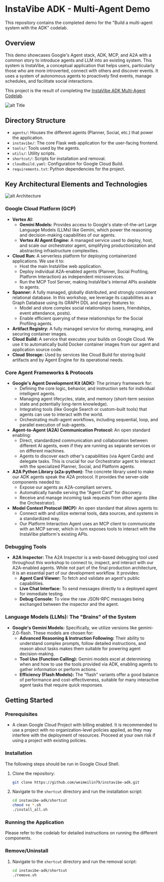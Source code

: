 # InstaVibe ADK - Multi-Agent Demo

This repository contains the completed demo for the "Build a multi-agent system with the ADK" codelab.

## Overview

This demo showcases Google's Agent stack, ADK, MCP, and A2A with a common story to introduce agents and LLM into an existing system. This system is InstaVibe, a conceptual application that helps users, particularly those who are more introverted, connect with others and discover events. It uses a system of autonomous agents to proactively find events, manage schedules, and facilitate social interactions.

This project is the result of completing the [InstaVibe ADK Multi-Agent Codelab](https://codelabs.devsite.corp.google.com/instavibe-adk-multi-agents/instructions).

![alt Title](https://codelabs.developers.google.com/static/instavibe-adk-multi-agents/img/01-01-title_1920.png)

## Directory Structure

*   `agents/`: Houses the different agents (Planner, Social, etc.) that power the application.
*   `instavibe/`: The core Flask web application for the user-facing frontend.
*   `tools/`: Tools used by the agents.
*   `utils/`: Utility scripts.
*   `shortcut/`: Scripts for installation and removal.
*   `cloudbuild.yaml`: Configuration for Google Cloud Build.
*   `requirements.txt`: Python dependencies for the project.

## Key Architectural Elements and Technologies

![alt Architecture](https://codelabs.developers.google.com/static/instavibe-adk-multi-agents/img/02-01-architecture_1920.png)

### Google Cloud Platform (GCP)

*   **Vertex AI:**
    *   **Gemini Models:** Provides access to Google's state-of-the-art Large Language Models (LLMs) like Gemini, which power the reasoning and decision-making capabilities of our agents.
    *   **Vertex AI Agent Engine:** A managed service used to deploy, host, and scale our orchestrator agent, simplifying productionization and abstracting infrastructure complexities.
*   **Cloud Run:** A serverless platform for deploying containerized applications. We use it to:
    *   Host the main InstaVibe web application.
    *   Deploy individual A2A-enabled agents (Planner, Social Profiling, Platform Interaction) as independent microservices.
    *   Run the MCP Tool Server, making InstaVibe's internal APIs available to agents.
*   **Spanner:** A fully managed, globally distributed, and strongly consistent relational database. In this workshop, we leverage its capabilities as a Graph Database using its GRAPH DDL and query features to:
    *   Model and store complex social relationships (users, friendships, event attendance, posts).
    *   Enable efficient querying of these relationships for the Social Profiling agents.
*   **Artifact Registry:** A fully managed service for storing, managing, and securing container images.
*   **Cloud Build:** A service that executes your builds on Google Cloud. We use it to automatically build Docker container images from our agent and application source code.
*   **Cloud Storage:** Used by services like Cloud Build for storing build artifacts and by Agent Engine for its operational needs.

### Core Agent Frameworks & Protocols

*   **Google's Agent Development Kit (ADK):** The primary framework for:
    *   Defining the core logic, behavior, and instruction sets for individual intelligent agents.
    *   Managing agent lifecycles, state, and memory (short-term session state and potentially long-term knowledge).
    *   Integrating tools (like Google Search or custom-built tools) that agents can use to interact with the world.
    *   Orchestrating multi-agent workflows, including sequential, loop, and parallel execution of sub-agents.
*   **Agent-to-Agent (A2A) Communication Protocol:** An open standard enabling:
    *   Direct, standardized communication and collaboration between different AI agents, even if they are running as separate services or on different machines.
    *   Agents to discover each other's capabilities (via Agent Cards) and delegate tasks. This is crucial for our Orchestrator agent to interact with the specialized Planner, Social, and Platform agents.
*   **A2A Python Library (a2a-python):** The concrete library used to make our ADK agents speak the A2A protocol. It provides the server-side components needed to:
    *   Expose our agents as A2A-compliant servers.
    *   Automatically handle serving the "Agent Card" for discovery.
    *   Receive and manage incoming task requests from other agents (like the Orchestrator).
*   **Model Context Protocol (MCP):** An open standard that allows agents to:
    *   Connect with and utilize external tools, data sources, and systems in a standardized way.
    *   Our Platform Interaction Agent uses an MCP client to communicate with an MCP server, which in turn exposes tools to interact with the InstaVibe platform's existing APIs.

### Debugging Tools

*   **A2A Inspector:** The A2A Inspector is a web-based debugging tool used throughout this workshop to connect to, inspect, and interact with our A2A-enabled agents. While not part of the final production architecture, it is an essential part of our development workflow. It provides:
    *   **Agent Card Viewer:** To fetch and validate an agent's public capabilities.
    *   **Live Chat Interface:** To send messages directly to a deployed agent for immediate testing.
    *   **Debug Console:** To view the raw JSON-RPC messages being exchanged between the inspector and the agent.

### Language Models (LLMs): The "Brains" of the System

*   **Google's Gemini Models:** Specifically, we utilize versions like gemini-2.0-flash. These models are chosen for:
    *   **Advanced Reasoning & Instruction Following:** Their ability to understand complex prompts, follow detailed instructions, and reason about tasks makes them suitable for powering agent decision-making.
    *   **Tool Use (Function Calling):** Gemini models excel at determining when and how to use the tools provided via ADK, enabling agents to gather information or perform actions.
    *   **Efficiency (Flash Models):** The "flash" variants offer a good balance of performance and cost-effectiveness, suitable for many interactive agent tasks that require quick responses.

## Getting Started

### Prerequisites

*   A clean Google Cloud Project with billing enabled. It is recommended to use a project with no organization-level policies applied, as they may interfere with the deployment of resources. Proceed at your own risk if using a project with existing policies.

### Installation

The following steps should be run in Google Cloud Shell.

1.  Clone the repository:
    ```bash
    git clone https://github.com/weimeilin79/instavibe-adk.git
    ```
2.  Navigate to the `shortcut` directory and run the installation script:
    ```bash
    cd instavibe-adk/shortcut
    chmod +x *.sh
    ./install_all.sh
    ```

### Running the Application

Please refer to the codelab for detailed instructions on running the different components.


### Remove/Uninstall

1.  Navigate to the `shortcut` directory and run the removal script:
    ```bash
    cd instavibe-adk/shortcut
    ./remove.sh
    ```


